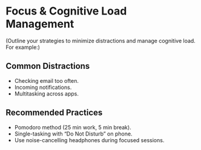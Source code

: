 # Focus & Cognitive Load Management

(Outline your strategies to minimize distractions and manage cognitive load. For example:)

## Common Distractions
- Checking email too often.
- Incoming notifications.
- Multitasking across apps.

## Recommended Practices
- Pomodoro method (25 min work, 5 min break).
- Single-tasking with “Do Not Disturb” on phone.
- Use noise-cancelling headphones during focused sessions.